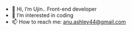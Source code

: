 - 👋 Hi, I’m Ujin.. Front-end developer
- 👀 I’m interested in coding
- 📫 How to reach me: anu.ashley44@gmail.com

<!---
ujin-anu/ujin-anu is a ✨ special ✨ repository because its `README.md` (this file) appears on your GitHub profile.
You can click the Preview link to take a look at your changes.
--->
